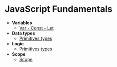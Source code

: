 
  # JavaScript Fundamentals
  
-  **Variables**
	- [Var - Const - Let](var-const-let.md)
-  **Data types**
	- [Primitives types](Primitives-types.md)
-  **Logic**
	- [Primitives types](Primitives-types.md)
-  **Scope**
	- [Scope](Scope.md)